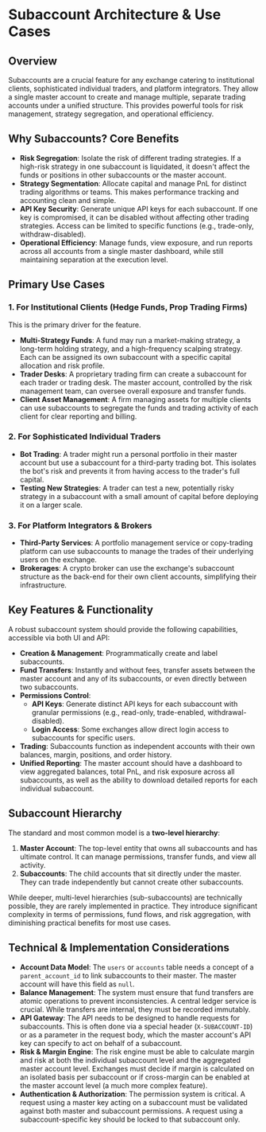 # Subaccount Architecture & Use Cases

## Overview

Subaccounts are a crucial feature for any exchange catering to institutional clients, sophisticated individual traders, and platform integrators. They allow a single master account to create and manage multiple, separate trading accounts under a unified structure. This provides powerful tools for risk management, strategy segregation, and operational efficiency.

## Why Subaccounts? Core Benefits

- **Risk Segregation**: Isolate the risk of different trading strategies. If a high-risk strategy in one subaccount is liquidated, it doesn't affect the funds or positions in other subaccounts or the master account.
- **Strategy Segmentation**: Allocate capital and manage PnL for distinct trading algorithms or teams. This makes performance tracking and accounting clean and simple.
- **API Key Security**: Generate unique API keys for each subaccount. If one key is compromised, it can be disabled without affecting other trading strategies. Access can be limited to specific functions (e.g., trade-only, withdraw-disabled).
- **Operational Efficiency**: Manage funds, view exposure, and run reports across all accounts from a single master dashboard, while still maintaining separation at the execution level.

## Primary Use Cases

### 1. For Institutional Clients (Hedge Funds, Prop Trading Firms)
This is the primary driver for the feature.
- **Multi-Strategy Funds**: A fund may run a market-making strategy, a long-term holding strategy, and a high-frequency scalping strategy. Each can be assigned its own subaccount with a specific capital allocation and risk profile.
- **Trader Desks**: A proprietary trading firm can create a subaccount for each trader or trading desk. The master account, controlled by the risk management team, can oversee overall exposure and transfer funds.
- **Client Asset Management**: A firm managing assets for multiple clients can use subaccounts to segregate the funds and trading activity of each client for clear reporting and billing.

### 2. For Sophisticated Individual Traders
- **Bot Trading**: A trader might run a personal portfolio in their master account but use a subaccount for a third-party trading bot. This isolates the bot's risk and prevents it from having access to the trader's full capital.
- **Testing New Strategies**: A trader can test a new, potentially risky strategy in a subaccount with a small amount of capital before deploying it on a larger scale.

### 3. For Platform Integrators & Brokers
- **Third-Party Services**: A portfolio management service or copy-trading platform can use subaccounts to manage the trades of their underlying users on the exchange.
- **Brokerages**: A crypto broker can use the exchange's subaccount structure as the back-end for their own client accounts, simplifying their infrastructure.

## Key Features & Functionality

A robust subaccount system should provide the following capabilities, accessible via both UI and API:

- **Creation & Management**: Programmatically create and label subaccounts.
- **Fund Transfers**: Instantly and without fees, transfer assets between the master account and any of its subaccounts, or even directly between two subaccounts.
- **Permissions Control**:
    - **API Keys**: Generate distinct API keys for each subaccount with granular permissions (e.g., read-only, trade-enabled, withdrawal-disabled).
    - **Login Access**: Some exchanges allow direct login access to subaccounts for specific users.
- **Trading**: Subaccounts function as independent accounts with their own balances, margin, positions, and order history.
- **Unified Reporting**: The master account should have a dashboard to view aggregated balances, total PnL, and risk exposure across all subaccounts, as well as the ability to download detailed reports for each individual subaccount.

## Subaccount Hierarchy

The standard and most common model is a **two-level hierarchy**:

1.  **Master Account**: The top-level entity that owns all subaccounts and has ultimate control. It can manage permissions, transfer funds, and view all activity.
2.  **Subaccounts**: The child accounts that sit directly under the master. They can trade independently but cannot create other subaccounts.

While deeper, multi-level hierarchies (sub-subaccounts) are technically possible, they are rarely implemented in practice. They introduce significant complexity in terms of permissions, fund flows, and risk aggregation, with diminishing practical benefits for most use cases.

## Technical & Implementation Considerations

- **Account Data Model**: The `users` or `accounts` table needs a concept of a `parent_account_id` to link subaccounts to their master. The master account will have this field as `null`.
- **Balance Management**: The system must ensure that fund transfers are atomic operations to prevent inconsistencies. A central ledger service is crucial. While transfers are internal, they must be recorded immutably.
- **API Gateway**: The API needs to be designed to handle requests for subaccounts. This is often done via a special header (`X-SUBACCOUNT-ID`) or as a parameter in the request body, which the master account's API key can specify to act on behalf of a subaccount.
- **Risk & Margin Engine**: The risk engine must be able to calculate margin and risk at both the individual subaccount level and the aggregated master account level. Exchanges must decide if margin is calculated on an isolated basis per subaccount or if cross-margin can be enabled at the master account level (a much more complex feature).
- **Authentication & Authorization**: The permission system is critical. A request using a master key acting on a subaccount must be validated against both master and subaccount permissions. A request using a subaccount-specific key should be locked to that subaccount only. 